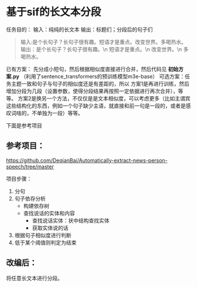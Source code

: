 # 基于sif的长文本分段

任务目的：
输入：纯纯的长文本
输出：标题们；分段后的句子们

> 输入:是个长句子？长句子很有趣。短语才是重点。改变世界。多喝热水。
> 输出：是个长句子？长句子很有趣。\n 短语才是重点。\n 改变世界。\n 多喝热水。

已有方案：
先分成小短句，然后根据相似度直接进行合并，然后代码见 **初始方案.py** （利用了sentence_transformers的预训练模型m3e-base）
可选方案：任务主题一致和句子与句子的相似度还是有差距的，所以
方案1是再进行训练，然后增加分段为几段（设置参数，使得分段结果再按照一定依据进行再次合并），等等。
方案2是换另一个方法，不仅仅是是文本相似度，可以考虑更多（比如主谓宾这些结构化的东西，例如一个句子缺少主语，就直接和前一句是一段的，或者是感叹词啥的，不单独为一段）等等。

下面是参考项目

## 参考项目：

<https://github.com/DeqianBai/Automatically-extract-news-person-speech/tree/master>
 
项目步骤：

1. 分句
2. 句子依存分析
   - 构建依存树
   - 查找说话的实体和内容
     - 查找说话实体：状中结构查找实体
     - 获取实体说的话
3. 根据句子相似度进行判断
4. 低于某个阈值则判定为结束

## 改编后：
将任意长文本进行分段。

